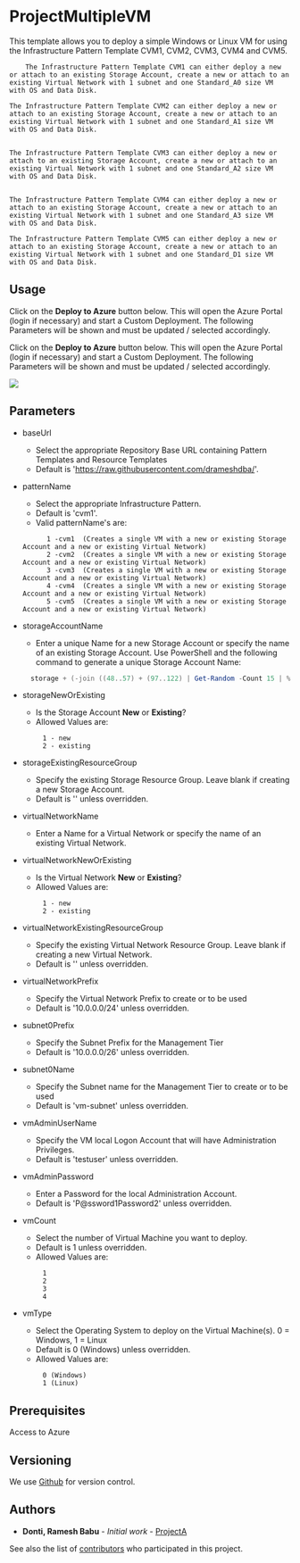 # ProjectMultipleVM

This template allows you to deploy a simple Windows or Linux VM for using the Infrastructure Pattern Template CVM1, CVM2, CVM3, CVM4 and CVM5. 

		The Infrastructure Pattern Template CVM1 can either deploy a new or attach to an existing Storage Account, create a new or attach to an existing Virtual Network with 1 subnet and one Standard_A0 size VM with OS and Data Disk.

	The Infrastructure Pattern Template CVM2 can either deploy a new or attach to an existing Storage Account, create a new or attach to an existing Virtual Network with 1 subnet and one Standard_A1 size VM with OS and Data Disk.


	The Infrastructure Pattern Template CVM3 can either deploy a new or attach to an existing Storage Account, create a new or attach to an existing Virtual Network with 1 subnet and one Standard_A2 size VM with OS and Data Disk.


	The Infrastructure Pattern Template CVM4 can either deploy a new or attach to an existing Storage Account, create a new or attach to an existing Virtual Network with 1 subnet and one Standard_A3 size VM with OS and Data Disk.

	The Infrastructure Pattern Template CVM5 can either deploy a new or attach to an existing Storage Account, create a new or attach to an existing Virtual Network with 1 subnet and one Standard_D1 size VM with OS and Data Disk.

## Usage

Click on the **Deploy to Azure** button below. This will open the Azure Portal (login if necessary) and start a Custom Deployment. The following Parameters will be shown and must be updated / selected accordingly. 

Click on the **Deploy to Azure** button below. This will open the Azure Portal (login if necessary) and start a Custom Deployment. The following Parameters will be shown and must be updated / selected accordingly. 

<a href="https://portal.azure.com/#create/Microsoft.Template/uri/https%3A%2F%2Fraw.githubusercontent.com%2Fdrameshdba%2FProjectA%2Fmaster%2Fazuredeploy.json" target="_blank">
    <img src="http://azuredeploy.net/deploybutton.png"/>
</a>

## Parameters

- baseUrl
  - Select the appropriate Repository Base URL containing Pattern Templates and Resource Templates
  - Default is 'https://raw.githubusercontent.com/drameshdba/'.

- patternName
  - Select the appropriate Infrastructure Pattern.
  - Default is 'cvm1'.
  - Valid patternName's are:
  ```
       	1 -cvm1  (Creates a single VM with a new or existing Storage Account and a new or existing Virtual Network)
        2 -cvm2  (Creates a single VM with a new or existing Storage Account and a new or existing Virtual Network)
        3 -cvm3  (Creates a single VM with a new or existing Storage Account and a new or existing Virtual Network)
        4 -cvm4  (Creates a single VM with a new or existing Storage Account and a new or existing Virtual Network)
        5 -cvm5  (Creates a single VM with a new or existing Storage Account and a new or existing Virtual Network)
  ```

- storageAccountName
  - Enter a unique Name for a new Storage Account or specify the name of an existing Storage Account. Use PowerShell and the following command to generate a unique Storage Account Name:
  ```PowerShell
  	storage + (-join ((48..57) + (97..122) | Get-Random -Count 15 | % {[char]$_}))
  ```
	
- storageNewOrExisting
  - Is the Storage Account **New** or **Existing**?
  - Allowed Values are:
  ```
       1 - new
       2 - existing
  ```
 
- storageExistingResourceGroup
  - Specify the existing Storage Resource Group. Leave blank if creating a new Storage Account.
  - Default is '' unless overridden.

- virtualNetworkName
  - Enter a Name for a Virtual Network or specify the name of an existing Virtual Network.

- virtualNetworkNewOrExisting
  - Is the Virtual Network **New** or **Existing**?
  - Allowed Values are:
  ```
       1 - new
       2 - existing
  ```
  
- virtualNetworkExistingResourceGroup
  - Specify the existing Virtual Network Resource Group. Leave blank if creating a new Virtual Network.
  - Default is '' unless overridden.
  
- virtualNetworkPrefix
  - Specify the Virtual Network Prefix to create or to be used
  - Default is '10.0.0.0/24' unless overridden.
  
- subnet0Prefix
  - Specify the Subnet Prefix for the Management Tier
  - Default is '10.0.0.0/26' unless overridden.

- subnet0Name
  - Specify the Subnet name for the Management Tier to create or to be used
  - Default is 'vm-subnet' unless overridden.
  
- vmAdminUserName
  - Specify the VM local Logon Account that will have Administration Privileges.
  - Default is 'testuser' unless overridden.
 
- vmAdminPassword
  - Enter a Password for the local Administration Account.
  - Default is 'P@ssword1Password2' unless overridden.

- vmCount
  - Select the number of Virtual Machine you want to deploy.
  - Default is 1 unless overridden.
  - Allowed Values are:
  ```
       1
       2
       3
       4
  ```
  
- vmType
  - Select the Operating System to deploy on the Virtual Machine(s). 0 = Windows, 1 = Linux
  - Default is 0 (Windows) unless overridden.
  - Allowed Values are:
  ```
       0 (Windows)
       1 (Linux)
  ```

## Prerequisites

Access to Azure

## Versioning

We use [Github](http://github.com/) for version control.

## Authors

* **Donti, Ramesh Babu** - *Initial work* - [ProjectA](https://github.com/drameshdba/ProjectA)

See also the list of [contributors](https://github.com/drameshdba/ProjectA/graphs/contributors) who participated in this project.
